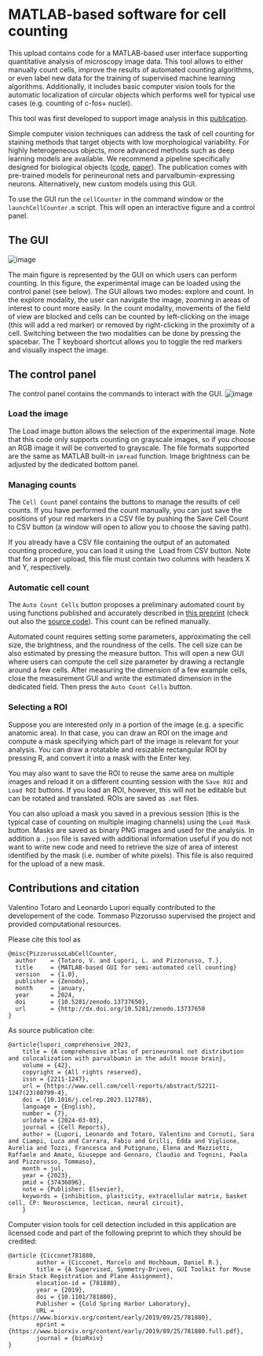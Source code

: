# MATLAB-based software for cell counting

This upload contains code for a MATLAB-based user interface supporting quantitative analysis of microscopy image data. This tool allows to either manually count cells, improve the results of automated counting algorithms, or even label new data for the training of supervised machine learning algorithms. Additionally, it includes basic computer vision tools for the automatic localization of circular objects which performs well for typical use cases (e.g. counting of c-fos+ nuclei). 

This tool was first developed to support image analysis in this [publication](https://www.cell.com/cell-reports/pdf/S2211-1247(23)00799-4.pdf).

Simple computer vision techniques can address the task of cell counting for staining methods that target objects with low morphological variability. For highly heterogeneous objects, more advanced methods such as deep learning models are available. We recommend a pipeline specifically designed for biological objects ([code](https://github.com/ciampluca/counting_perineuronal_nets), [paper](https://www.sciencedirect.com/science/article/pii/S1361841522001475)). The publication comes with pre-trained models for perineuronal nets and parvalbumin-expressing neurons. Alternatively, new custom models using this GUI.

To use the GUI run the `cellCounter` in the command window or the `launchCellCounter.m` script. This will open an interactive figure and a control panel.

## The GUI

![image](https://user-images.githubusercontent.com/64209814/221218319-484c821b-b806-47f7-a61e-c9c318d3252d.png)


The main figure is represented by the GUI on which users can perform counting. In this figure, the experimental image can be loaded using the control panel (see below). The GUI allows two modes: explore and count. In the explore modality, the user can navigate the image, zooming in areas of interest to count more easily. In the count modality, movements of the field of view are blocked and cells can be counted by left-clicking on the image (this will add a red marker) or removed by right-clicking in the proximity of a cell. Switching between the two modalities can be done by pressing the spacebar. The T keyboard shortcut allows you to toggle the red markers and visually inspect the image.

## The control panel

The control panel contains the commands to interact with the GUI.
![image](https://user-images.githubusercontent.com/64209814/221220327-be93e9f5-61ab-4f0a-95c1-df1b4664bf65.png)

### Load the image


The Load image button allows the selection of the experimental image. Note that this code only supports counting on grayscale images, so if you choose an RGB image it will be converted to grayscale. The file formats supported are the same as MATLAB built-in `imread` function. Image brightness can be adjusted by the dedicated bottom panel.

### Managing counts


The `Cell Count` panel contains the buttons to manage the results of cell counts. If you have performed the count manually, you can just save the positions of your red markers in a CSV file by pushing the Save Cell Count to CSV button (a window will open to allow you to choose the saving path).

If you already have a CSV file containing the output of an automated counting procedure, you can load it using the  Load from CSV button. Note that for a proper upload, this file must contain two columns with headers X and Y, respectively.

### Automatic cell count


The `Auto Count Cells` button proposes a preliminary automated count by using functions published and accurately described in [this preprint](https://www.biorxiv.org/content/10.1101/781880v1) (check out also the [source code](https://github.com/cicconet/RiffleShuffle)). This count can be refined manually.

Automated count requires setting some parameters, approximating the cell size, the brightness, and the roundness of the cells. The cell size can be also estimated by pressing the measure button. This will open a new GUI where users can compute the cell size parameter by drawing a rectangle around a few cells. After measuring the dimension of a few example cells, close the measurement GUI and write the estimated dimension in the dedicated field. Then press the `Auto Count Cells` button.

### Selecting a ROI


Suppose you are interested only in a portion of the image (e.g. a specific anatomic area). In that case, you can draw an ROI on the image and compute a mask specifying which part of the image is relevant for your analysis. You can draw a rotatable and resizable rectangular ROI by pressing R, and convert it into a mask with the Enter key. 

You may also want to save the ROI to reuse the same area on multiple images and reload it on a different counting session with the `Save ROI` and `Load ROI` buttons. If you load an ROI, however, this will not be editable but can be rotated and translated. ROIs are saved as `.mat` files.

You can also upload a mask you saved in a previous session (this is the typical case of counting on multiple imaging channels) using the `Load Mask` button. Masks are saved as binary PNG images and used for the analysis. In addition a `.json` file is saved with additional information useful if you do not want to write new code and need to retrieve the size of area of interest identified by the mask (i.e. number of white pixels). This file is also required for the upload of a new mask.

## Contributions and citation

Valentino Totaro and Leonardo Lupori equally contributed to the developement of the code. Tommaso Pizzorusso supervised the project and provided computational resources.

Please cite this tool as 
```
@misc{PizzorussoLabCellCounter,
  author    = {Totaro, V. and Lupori, L. and Pizzorusso, T.},
  title     = {MATLAB-based GUI for semi-automated cell counting}
  version   = {1.0},
  publisher = {Zenodo},
  month     = january,
  year      = 2024,
  doi       = {10.5281/zenodo.13737650},
  url       = {http://dx.doi.org/10.5281/zenodo.13737650
}
```
As source publication cite:
```
@article{lupori_comprehensive_2023,
    title = {A comprehensive atlas of perineuronal net distribution and colocalization with parvalbumin in the adult mouse brain},
    volume = {42},
    copyright = {All rights reserved},
    issn = {2211-1247},
    url = {https://www.cell.com/cell-reports/abstract/S2211-1247(23)00799-4},
    doi = {10.1016/j.celrep.2023.112788},
    language = {English},
    number = {7},
    urldate = {2024-03-03},
    journal = {Cell Reports},
    author = {Lupori, Leonardo and Totaro, Valentino and Cornuti, Sara and Ciampi, Luca and Carrara, Fabio and Grilli, Edda and Viglione, Aurelia and Tozzi, Francesca and Putignano, Elena and Mazziotti, Raffaele and Amato, Giuseppe and Gennaro, Claudio and Tognini, Paola and Pizzorusso, Tommaso},
    month = jul,
    year = {2023},
    pmid = {37436896}, 
    note = {Publisher: Elsevier}, 
    keywords = {inhibition, plasticity, extracellular matrix, basket cell, CP: Neuroscience, lectican, neural circuit},
    }
```
Computer vision tools for cell detection included in this application are licensed code and part of the following preprint to which they should be credited:
```
@article {Cicconet781880,
        author = {Cicconet, Marcelo and Hochbaum, Daniel R.}, 
        title = {A Supervised, Symmetry-Driven, GUI Toolkit for Mouse Brain Stack Registration and Plane Assignment},
        elocation-id = {781880},
        year = {2019},
        doi = {10.1101/781880},
        Publisher = {Cold Spring Harbor Laboratory},
        URL = {https://www.biorxiv.org/content/early/2019/09/25/781880},
        eprint = {https://www.biorxiv.org/content/early/2019/09/25/781880.full.pdf},
        journal = {bioRxiv}
}
```